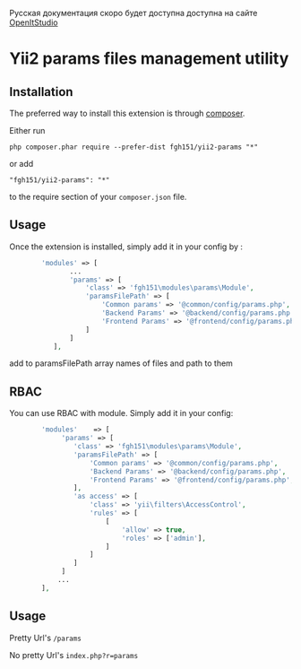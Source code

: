 Русская документация скоро будет доступна доступна на сайте [OpenItStudio](https://openitstudio.ru)

Yii2 params files management utility
====================================

Installation
------------

The preferred way to install this extension is through [composer](http://getcomposer.org/download/).

Either run

```
php composer.phar require --prefer-dist fgh151/yii2-params "*"
```

or add

```
"fgh151/yii2-params": "*"
```

to the require section of your `composer.json` file.


Usage
-----

Once the extension is installed, simply add it in your config by  :

```php
        'modules' => [
               ...
               'params' => [
                   'class' => 'fgh151\modules\params\Module',
                   'paramsFilePath' => [
                       'Common params' => '@common/config/params.php',
                       'Backend Params' => '@backend/config/params.php',
                       'Frontend Params' => '@frontend/config/params.php',
                   ]
               ]
           ],
```

add to paramsFilePath array names of files and path to them

RBAC
----

You can use RBAC with module. Simply add it in your config:

```php
        'modules'    => [
             'params' => [
                'class' => 'fgh151\modules\params\Module',
                'paramsFilePath' => [
                    'Common params' => '@common/config/params.php',
                    'Backend Params' => '@backend/config/params.php',
                    'Frontend Params' => '@frontend/config/params.php',
                ],
                'as access' => [
                    'class' => 'yii\filters\AccessControl',
                    'rules' => [
                        [
                            'allow' => true,
                            'roles' => ['admin'],
                        ]
                    ]
                ]
             ]
            ...
        ],
```


Usage
-----

Pretty Url's ```/params```

No pretty Url's ```index.php?r=params```
